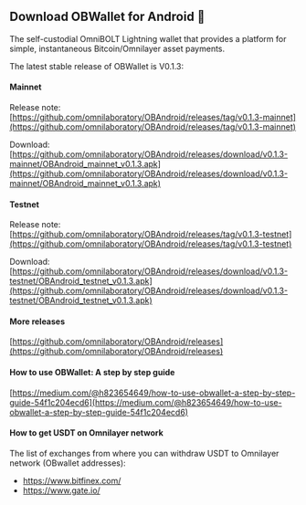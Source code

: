  <!--

**Here are some ideas to get you started:**

🙋‍♀️ A short introduction - what is your organization all about?
🌈 Contribution guidelines - how can the community get involved?
👩‍💻 Useful resources - where can the community find your docs? Is there anything else the community should know?
🍿 Fun facts - what does your team eat for breakfast?
🧙 Remember, you can do mighty things with the power of [Markdown](https://docs.github.com/github/writing-on-github/getting-started-with-writing-and-formatting-on-github/basic-writing-and-formatting-syntax)
-->

## Download OBWallet for Android 👋
The self-custodial OmniBOLT Lightning wallet that provides a platform for simple, instantaneous Bitcoin/Omnilayer asset payments. 

The latest stable release of OBWallet is V0.1.3:

#### Mainnet

Release note: [https://github.com/omnilaboratory/OBAndroid/releases/tag/v0.1.3-mainnet](https://github.com/omnilaboratory/OBAndroid/releases/tag/v0.1.3-mainnet)

Download: [https://github.com/omnilaboratory/OBAndroid/releases/download/v0.1.3-mainnet/OBAndroid_mainnet_v0.1.3.apk](https://github.com/omnilaboratory/OBAndroid/releases/download/v0.1.3-mainnet/OBAndroid_mainnet_v0.1.3.apk)

#### Testnet

Release note: [https://github.com/omnilaboratory/OBAndroid/releases/tag/v0.1.3-testnet](https://github.com/omnilaboratory/OBAndroid/releases/tag/v0.1.3-testnet)

Download: [https://github.com/omnilaboratory/OBAndroid/releases/download/v0.1.3-testnet/OBAndroid_testnet_v0.1.3.apk](https://github.com/omnilaboratory/OBAndroid/releases/download/v0.1.3-testnet/OBAndroid_testnet_v0.1.3.apk)

#### More releases

[https://github.com/omnilaboratory/OBAndroid/releases](https://github.com/omnilaboratory/OBAndroid/releases)

#### How to use OBWallet: A step by step guide

[https://medium.com/@h823654649/how-to-use-obwallet-a-step-by-step-guide-54f1c204ecd6](https://medium.com/@h823654649/how-to-use-obwallet-a-step-by-step-guide-54f1c204ecd6)

#### How to get USDT on Omnilayer network

The list of exchanges from where you can withdraw USDT to Omnilayer network (OBwallet addresses):
* https://www.bitfinex.com/
* https://www.gate.io/





